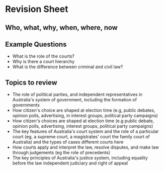 # Revision Sheet
## Who, what, why, when, where, now


## Example Questions
- What is the role of the courts?
- Why is there a court hierarchy
- What is the difference between criminal and civil law?

## Topics to review

- The role of political parties, and independent representatives in Australia's system of government, including the formation of governments
- How citizen's choice are shaped at election time (e.g, public debates, opinion polls, advertising, in interest groups, political party campaigns)
- How citizen's choices are shaped at election time (e.g public debate, opinion polls, advertising, interest groups, political party campaigns)
- The key features of Australia's court system and the role of a particular court (eg, a supreme court, a magistrates' court the family court of Australia) and the types of cases different courts here
- How courts apply and interpret the law, resolve disputes, and make law through judgements (eg the role of precedents)
- The key principles of Australia's justice system, including equality before the law independent judiciary and right of appeal

